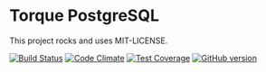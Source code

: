 # Torque PostgreSQL

This project rocks and uses MIT-LICENSE.

[![Build Status](https://travis-ci.org/crashtech/torque-postgresql.svg?branch=master)](https://travis-ci.org/crashtech/torque-postgresql)
[![Code Climate](https://codeclimate.com/github/crashtech/torque-postgresql/badges/gpa.svg)](https://codeclimate.com/github/crashtech/torque-postgresql)
[![Test Coverage](https://codeclimate.com/github/crashtech/torque-postgresql/badges/coverage.svg)](https://codeclimate.com/github/crashtech/torque-postgresql/coverage)
[![GitHub version](https://badge.fury.io/gh/crashtech%2Ftorque-postgresql.svg)](https://badge.fury.io/gh/crashtech%2Ftorque-postgresql)
<!--([![Dependency Status](https://gemnasium.com/badges/github.com/crashtech/torque-postgresql.svg)](https://gemnasium.com/github.com/crashtech/torque-postgresql))-->
